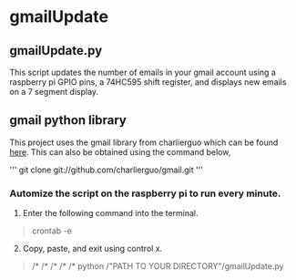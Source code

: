 # gmailUpdate


## gmailUpdate.py
This script updates the number of emails in your gmail account using a raspberry pi GPIO pins, a 74HC595 shift register, and displays new emails on a 7 segment display.

## gmail python library
This project uses the gmail library from charlierguo which can be found [here](https://github.com/charlierguo/gmail). This can also be obtained using the command below, 

'''
git clone git://github.com/charlierguo/gmail.git
'''


### Automize the script on the raspberry pi to run every minute.

1. Enter the following command into the terminal.
  > crontab -e
  
2. Copy, paste, and exit using control x.
  > /* /* /* /* /* python /"PATH TO YOUR DIRECTORY"/gmailUpdate.py 
  
  
